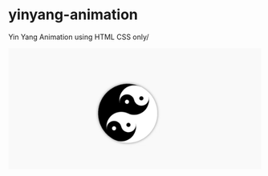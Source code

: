 # yinyang-animation
Yin Yang Animation using HTML CSS only/


![Yin Yang Animation](./ezgif.com-gif-maker.gif)
